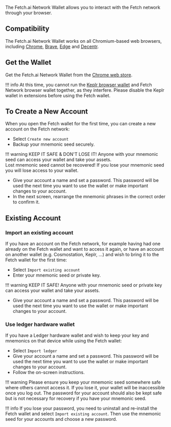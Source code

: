 The Fetch.ai Network Wallet allows you to interact with the Fetch network through your browser. 

[comment]: <> (There are many other wallets you can use. The Fetch.ai Network Wallet is a non-custodial browser-extension wallet that is maintained by the Fetch.ai team. )

## Compatibility

The Fetch.ai Network Wallet works on all Chromium-based web browsers, including [Chrome](https://www.google.com/chrome/), [Brave](https://brave.com), [Edge](https://www.microsoft.com/edge) and [Decentr](https://decentr.net).

## Get the Wallet

Get the Fetch.ai Network Wallet from the [Chrome web store](https://chrome.google.com/webstore/detail/fetchai-network-wallet/ellkdbaphhldpeajbepobaecooaoafpg/related?hl=en-GB).

!!! info
    At this time, you cannot run the [Keplr browser wallet](https://chrome.google.com/webstore/detail/keplr/dmkamcknogkgcdfhhbddcghachkejeap?hl=en) and Fetch Network browser wallet together, as they interfere. Please disable the Keplr wallet in extensions before using the Fetch wallet.

## To Create a New Account

When you open the Fetch wallet for the first time, you can create a new account on the Fetch network:

* Select `Create new account`
* Backup your mnemonic seed securely.

!!! warning
    KEEP IT SAFE & DON'T LOSE IT! Anyone with your mnemonic seed can access your wallet and take your assets.<br />
    Lost mnemonic seed cannot be recovered! If you lose your mnemonic seed you will lose access to your wallet.

* Give your account a name and set a password. This password will be used the next time you want to use the wallet or make important changes to your account.
* In the next screen, rearrange the mnemonic phrases in the correct order to confirm it.

## Existing Account

### Import an existing account

If you have an account on the Fetch network, for example having had one already on the Fetch wallet and want to access it again, or have an account on another wallet (e.g. Cosmostation, Keplr, ...) and wish to bring it to the Fetch wallet for the first time:

* Select `Import existing account`
* Enter your mnemonic seed or private key.

!!! warning
    KEEP IT SAFE! Anyone with your mnemonic seed or private key can access your wallet and take your assets.

* Give your account a name and set a password. This password will be used the next time you want to use the wallet or make important changes to your account.

### Use ledger hardware wallet

If you have a Ledger hardware wallet and wish to keep your key and mnemonics on that device while using the Fetch wallet:

* Select `Import ledger`
* Give your account a name and set a password. This password will be used the next time you want to use the wallet or make important changes to your account.
* Follow the on-screen instructions.

!!! warning
    Please ensure you keep your mnemonic seed somewhere safe where others cannot access it. If you lose it, your wallet will be inaccessible once you log out. The password for your account should also be kept safe but is not necessary for recovery if you have your mnemonic seed.

!!! info
    If you lose your password, you need to uninstall and re-install the Fetch wallet and select `Import existing account`. Then use the mnemonic seed for your accounts and choose a new password.
